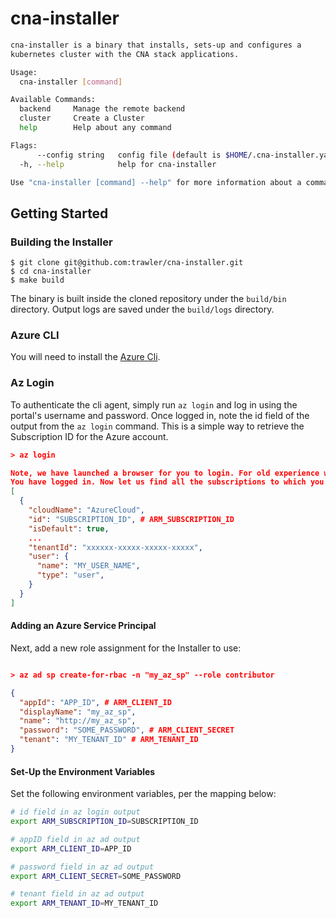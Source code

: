 # cna-installer
```bash
cna-installer is a binary that installs, sets-up and configures a
kubernetes cluster with the CNA stack applications.

Usage:
  cna-installer [command]

Available Commands:
  backend     Manage the remote backend
  cluster     Create a Cluster
  help        Help about any command

Flags:
      --config string   config file (default is $HOME/.cna-installer.yaml)
  -h, --help            help for cna-installer

Use "cna-installer [command] --help" for more information about a command.
```
## Getting Started
### Building the Installer

```
$ git clone git@github.com:trawler/cna-installer.git
$ cd cna-installer
$ make build
```

The binary is built inside the cloned repository under the `build/bin` directory.
Output logs are saved under the `build/logs` directory.

### Azure CLI

You will need to install the [Azure Cli](https://docs.microsoft.com/en-us/cli/azure/install-azure-cli?view=azure-cli-latest).

### Az Login
To authenticate the cli agent, simply run `az login` and log in using the portal's username and password.
Once logged in, note the id field of the output from the `az login` command. This is a simple way to retrieve the Subscription ID for the Azure account.


```json
> az login

Note, we have launched a browser for you to login. For old experience with device code, use "az login --use-device-code"
You have logged in. Now let us find all the subscriptions to which you have access...
[
  {
    "cloudName": "AzureCloud",
    "id": "SUBSCRIPTION_ID", # ARM_SUBSCRIPTION_ID
    "isDefault": true,
    ...
    "tenantId": "xxxxxx-xxxxx-xxxxx-xxxxx",
    "user": {
      "name": "MY_USER_NAME",
      "type": "user",
    }
  }
]
```

#### Adding an Azure Service Principal
Next, add a new role assignment for the Installer to use:
```json

> az ad sp create-for-rbac -n "my_az_sp" --role contributor

{
  "appId": "APP_ID", # ARM_CLIENT_ID
  "displayName": "my_az_sp",
  "name": "http://my_az_sp",
  "password": "SOME_PASSWORD", # ARM_CLIENT_SECRET
  "tenant": "MY_TENANT_ID" # ARM_TENANT_ID
}
```

#### Set-Up the Environment Variables
Set the following environment variables, per the mapping below:
```bash
# id field in az login output
export ARM_SUBSCRIPTION_ID=SUBSCRIPTION_ID

# appID field in az ad output
export ARM_CLIENT_ID=APP_ID

# password field in az ad output
export ARM_CLIENT_SECRET=SOME_PASSWORD

# tenant field in az ad output
export ARM_TENANT_ID=MY_TENANT_ID
```
